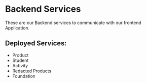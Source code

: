 # Backend Services

These are our Backend services to communicate with our frontend Application.

## Deployed Services:

- Product
- Student
- Activity
- Redacted Products
- Foundation
